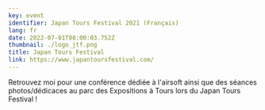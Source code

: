 ```yaml
---
key: event
identifier: Japan Tours Festival 2021 (Français)
lang: fr
date: 2022-07-01T08:00:03.752Z
thumbnail: ./logo_jtf.png
title: Japan Tours Festival
link: https://www.japantoursfestival.com/
---
```

Retrouvez moi pour une conférence dédiée à l'airsoft ainsi que des séances photos/dédicaces au parc des Expositions à Tours lors du Japan Tours Festival !